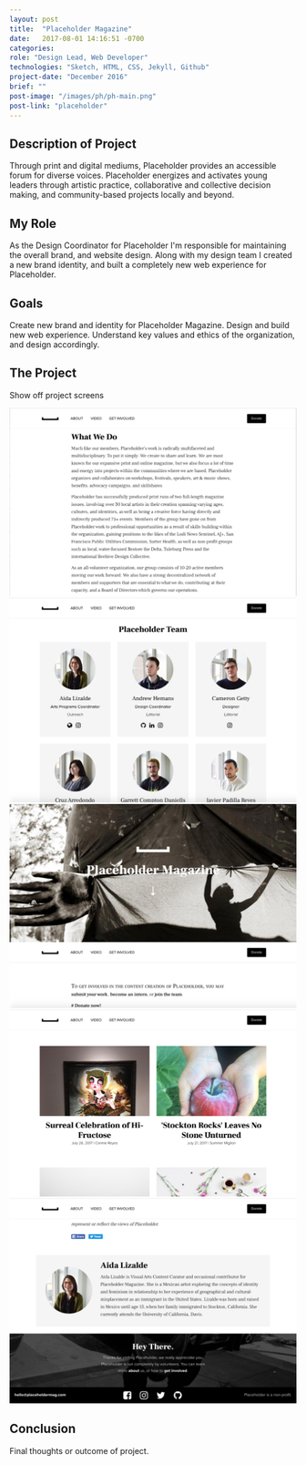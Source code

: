 ```yaml
---
layout: post
title:  "Placeholder Magazine"
date:   2017-08-01 14:16:51 -0700
categories:
role: "Design Lead, Web Developer"
technologies: "Sketch, HTML, CSS, Jekyll, Github"
project-date: "December 2016"
brief: ""
post-image: "/images/ph/ph-main.png"
post-link: "placeholder"
---
```



<h2 class="title is-4">Description of Project</h2>

Through print and digital mediums, Placeholder provides an accessible forum for diverse voices. Placeholder energizes and activates young leaders through artistic practice, collaborative and collective decision making, and community-based projects locally and beyond.

<h2 class="title is-4">My Role</h2>

As the Design Coordinator for Placeholder I'm responsible for maintaining the overall brand, and website design. Along with my design team I created a new brand identity, and built a completely new web experience for Placeholder.

<h2 class="title is-4">Goals</h2>

Create new brand and identity for Placeholder Magazine.
Design and build new web experience.
Understand key values and ethics of the organization, and design accordingly.

<h2 class="title is-4">The Project</h2>

Show off project screens

<img src="/images/ph/ph1.png"/>
<img src="/images/ph/ph2.png"/>
<!-- <img src="/images/ph/ph3.png"/> -->
<img src="/images/ph/ph4.png"/>
<img src="/images/ph/ph5.png"/>
<!-- <img src="/images/ph/ph6.png"/> -->
<img src="/images/ph/ph7.png"/>

<h2 class="title is-4">Conclusion</h2>

Final thoughts or outcome of project.
